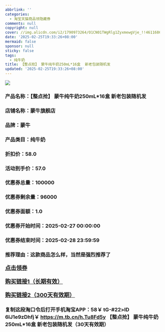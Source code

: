 ```yaml
---
abbrlink: ''
categories:
  - 淘宝天猫商品领隐藏券
comments: null
copyright: null
cover: //img.alicdn.com/i2/1790973264/O1CN01TWgRlg1ZyxmewgVje_!!4611686018427385168-0-item_pic.jpg
date: '2025-02-25T19:33:26+08:00'
mermaid: false
sponsor: null
sticky: false
tags:
  - 纯牛奶
title: 【整点抢】 蒙牛纯牛奶250mL*16盒  新老包装随机发
updated: '2025-02-25T19:33:26+08:00'
--- 
```


![](//img.alicdn.com/i2/1790973264/O1CN01TWgRlg1ZyxmewgVje_!!4611686018427385168-0-item_pic.jpg)

### 产品名称：【整点抢】 蒙牛纯牛奶250mL*16盒  新老包装随机发
### 店铺名称：蒙牛旗舰店
### 品牌：蒙牛
### 产品类目：纯牛奶
### 折扣价：58.0
### 活动到手价：57.0
### 优惠券总量：100000
### 优惠券剩余量：96000
### 优惠券面额：1.0
### 优惠券开始时间：2025-02-27 00:00:00	
### 优惠券结束时间：2025-02-28 23:59:59	
### 推荐理由：这款商品怎么样，当然是强烈推荐了

<p style="font-size: 18px; font-weight: bold;">
  <a href="https://uland.taobao.com/coupon/edetail?e=yn3Ko%2B9QqBqlhHvvyUNXZfh8CuWt5YH5OVuOuRD5gLJMmdsrkidbOWBzzpT26idJ7BvoAUASnp4ENfzR1OrXQb3kRUxb2DLynMLBIQAUejqq7jRrVY2RPzZQW3NafO%2FxRSHvQe2jOLZ9pbNCYX0I%2BPP%2BWUTgK%2F%2B0I%2BtaUgbudUxA%2B536asYsLWVfKa%2BhVnND2YiOievxrUfUTElwE%2BiAIJjB6TX2HR3QQ5WKStDdyeTLAJho1Tgm24y1rRo98IyIzxHHRjXbSzC3GXpSbfs48h9mIakUl7Pc5mslVq82PaD%2FQ6Ws6w%2BiE4uuHFKSyxyTswDhlpaMEawCGruttYDvNg%3D%3D&traceId=0b515d4517407227641888116d126c&union_lens=lensId%3AOPT%401740722766%4021468f81_0dea_1954b298428_6d20%4001%40eyJmbG9vcklkIjo3MzM1NH0ie" target="_blank">点击领券</a>
</p>
<p style="font-size: 18px; font-weight: bold;">
  <a href="https://s.click.taobao.com/t?e=m%3D2%26s%3Dthvv%2BMk%2FB7dw4vFB6t2Z2ueEDrYVVa64K7Vc7tFgwiHjf2vlNIV67uW8xal2bDKcahEP0ZrOLIr3ID%2FV1RqsF4wnCJeELi4I%2FIEn%2BS1IjHAB0ghlTd7WlZVm%2FOAUUFw71qrpxiwMoCNxc1AtbZGVS6wXTSS8OoO3EIETZPOlAGALZMqoQW%2BfuKGzo1lVxIioceQBWcv8f9DeImpQmOS%2BgB2HnfNwii%2F2hPW83bjyV%2FNNNmIzOLbRGD727opYvy9zjCYtYGASbzRUrFwjXfRKMROfYmExpA2104bt%2FCh0HCZL%2BQKRKFd9A3a1UvA%2BPf%2Fkx%2FaU%2FQCpUBQ%3D" target="_blank">购买链接1（长期有效）</a>
</p>
<p style="font-size: 18px; font-weight: bold;">
  <a href="https://s.click.taobao.com/IrBXVNs" target="_blank">购买链接2（300天有效期）</a>
</p>

### 复制这段淘口令后打开手机淘宝APP：58￥ tG-#22>lD 6lJ1e9zDhfj￥ https://m.tb.cn/h.Tu8Fd5y  【整点抢】 蒙牛纯牛奶250mL*16盒  新老包装随机发（30天有效期）
